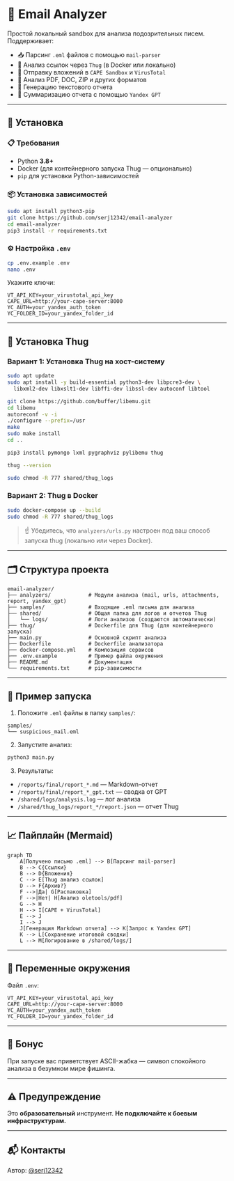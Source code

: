 # 📧 Email Analyzer

Простой локальный sandbox для анализа подозрительных писем. Поддерживает:

- 📥 Парсинг `.eml` файлов с помощью `mail-parser`
- 🔗 Анализ ссылок через `Thug` (в Docker или локально)
- 📎 Отправку вложений в `CAPE Sandbox` и `VirusTotal`
- 📄 Анализ PDF, DOC, ZIP и других форматов
- 📝 Генерацию текстового отчета
- 🤖 Суммаризацию отчета с помощью `Yandex GPT`

---

## 🚀 Установка

### 📋 Требования
- Python **3.8+**
- Docker (для контейнерного запуска Thug — опционально)
- `pip` для установки Python-зависимостей

### 📦 Установка зависимостей
```bash
sudo apt install python3-pip
git clone https://github.com/serj12342/email-analyzer
cd email-analyzer
pip3 install -r requirements.txt
```

### ⚙️ Настройка `.env`
```bash
cp .env.example .env
nano .env
```
Укажите ключи:
```
VT_API_KEY=your_virustotal_api_key
CAPE_URL=http://your-cape-server:8000
YC_AUTH=your_yandex_auth_token
YC_FOLDER_ID=your_yandex_folder_id
```

---

## 🧪 Установка Thug

### Вариант 1: Установка Thug на хост-систему
```bash
sudo apt update
sudo apt install -y build-essential python3-dev libpcre3-dev \
  libxml2-dev libxslt1-dev libffi-dev libssl-dev autoconf libtool

git clone https://github.com/buffer/libemu.git
cd libemu
autoreconf -v -i
./configure --prefix=/usr
make
sudo make install
cd ..

pip3 install pymongo lxml pygraphviz pylibemu thug

thug --version

sudo chmod -R 777 shared/thug_logs
```

### Вариант 2: Thug в Docker
```bash
sudo docker-compose up --build
sudo chmod -R 777 shared/thug_logs
```

> ☝️ Убедитесь, что `analyzers/urls.py` настроен под ваш способ запуска thug (локально или через Docker).

---

## 🗂️ Структура проекта
```
email-analyzer/
├── analyzers/            # Модули анализа (mail, urls, attachments, report, yandex_gpt)
├── samples/              # Входящие .eml письма для анализа
├── shared/               # Общая папка для логов и отчетов Thug
│   └── logs/             # Логи анализов (создаются автоматически)
├── thug/                 # Dockerfile для Thug (для контейнерного запуска)
├── main.py               # Основной скрипт анализа
├── Dockerfile            # Dockerfile анализатора
├── docker-compose.yml    # Композиция сервисов
├── .env.example          # Пример файла окружения
├── README.md             # Документация
└── requirements.txt      # pip-зависимости
```

---

## 🧪 Пример запуска
1. Положите `.eml` файлы в папку `samples/`:
```
samples/
└── suspicious_mail.eml
```
2. Запустите анализ:
```bash
python3 main.py
```
3. Результаты:
- `/reports/final/report_*.md` — Markdown-отчет
- `/reports/final/report_*_gpt.txt` — сводка от GPT
- `/shared/logs/analysis.log` — лог анализа
- `/shared/thug_logs/report_*/report.json` — отчет Thug

---

## 📈 Пайплайн (Mermaid)
```mermaid
graph TD
    A[Получено письмо .eml] --> B[Парсинг mail-parser]
    B --> C{Ссылки}
    B --> D{Вложения}
    C --> E[Thug анализ ссылок]
    D --> F{Архив?}
    F -->|Да| G[Распаковка]
    F -->|Нет| H[Анализ oletools/pdf]
    G --> H
    H --> I[CAPE + VirusTotal]
    E --> J
    I --> J
    J[Генерация Markdown отчета] --> K[Запрос к Yandex GPT]
    K --> L[Сохранение итоговой сводки]
    L --> M[Логирование в /shared/logs/]
```

---

## 🔐 Переменные окружения
Файл `.env`:
```
VT_API_KEY=your_virustotal_api_key
CAPE_URL=http://your-cape-server:8000
YC_AUTH=your_yandex_auth_token
YC_FOLDER_ID=your_yandex_folder_id
```

---

## 🐸 Бонус
При запуске вас приветствует ASCII-жабка — символ спокойного анализа в безумном мире фишинга.

---

## ⚠️ Предупреждение
Это **образовательный** инструмент. **Не подключайте к боевым инфраструктурам.**

---

## 📬 Контакты
Автор: [@serj12342](https://github.com/serj12342)